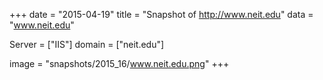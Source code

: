 
+++
date = "2015-04-19"
title = "Snapshot of http://www.neit.edu"
data = "www.neit.edu"

Server = ["IIS"]
domain = ["neit.edu"]

  image = "snapshots/2015_16/www.neit.edu.png"
+++
#
